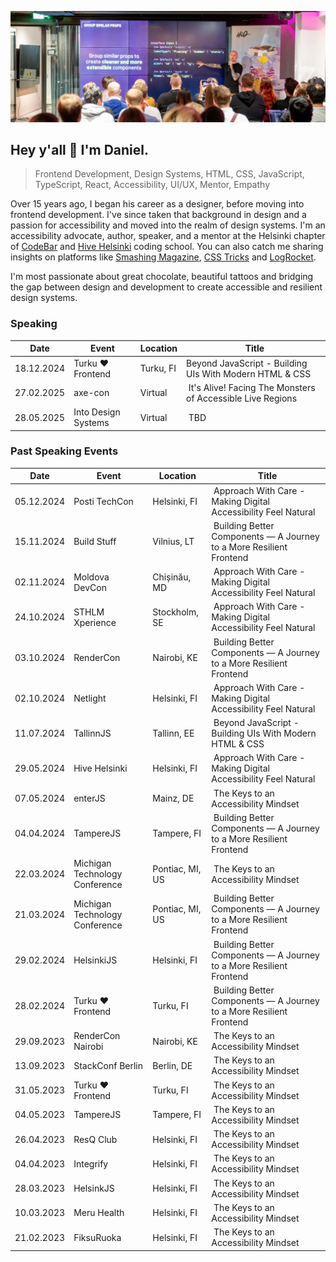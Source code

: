 ![Daniel Yuschick speaking at HelsinkiJS about building components in React and TypeScript.](./daniel-yuschick-helsinki-js.webp)

## Hey y'all 🤘 I'm Daniel.

> Frontend Development, Design Systems, HTML, CSS, JavaScript, TypeScript, React, Accessibility, UI/UX, Mentor, Empathy

Over 15 years ago, I began his career as a designer, before moving into frontend development. I've since taken that background in design and a passion for accessibility and moved into the realm of design systems. I'm an accessibility advocate, author, speaker, and a mentor at the Helsinki chapter of [CodeBar](https://codebar.io/) and [Hive Helsinki](https://www.hive.fi/en) coding school. You can also catch me sharing insights on platforms like [Smashing Magazine](https://www.smashingmagazine.com/author/daniel-yuschick/), [CSS Tricks](https://css-tricks.com/author/danyuschick/) and [LogRocket](https://blog.logrocket.com/author/danielyuschick/).

I'm most passionate about great chocolate, beautiful tattoos and bridging the gap between design and development to create accessible and resilient design systems.

### Speaking

| Date       | Event             | Location      |  Title                                                               |
| ---------- | ----------------- | ------------- | -------------------------------------------------------------------- |
| 18.12.2024 | Turku ❤️ Frontend | Turku, FI     | Beyond JavaScript - Building UIs With Modern HTML & CSS    |
| 27.02.2025 | axe-con     | Virtual  |  It's Alive! Facing The Monsters of Accessible Live Regions                                              |
| 28.05.2025 | Into Design Systems    | Virtual  |  TBD      |

### Past Speaking Events

| Date       | Event                          | Location        |  Title                                                               |
| ---------- | ------------------------------ | --------------- | -------------------------------------------------------------------- |
| 05.12.2024 | Posti TechCon    | Helsinki, FI  |  Approach With Care - Making Digital Accessibility Feel Natural      |
| 15.11.2024 | Build Stuff       | Vilnius, LT   |  Building Better Components — A Journey to a More Resilient Frontend |
| 02.11.2024 | Moldova DevCon    | Chișinău, MD  |  Approach With Care - Making Digital Accessibility Feel Natural      |
| 24.10.2024 | STHLM Xperience   | Stockholm, SE |  Approach With Care - Making Digital Accessibility Feel Natural      |
| 03.10.2024 | RenderCon                      | Nairobi, KE     |  Building Better Components — A Journey to a More Resilient Frontend |
| 02.10.2024 | Netlight                       | Helsinki, FI    |  Approach With Care - Making Digital Accessibility Feel Natural      |
| 11.07.2024 | TallinnJS                      | Tallinn, EE     |  Beyond JavaScript - Building UIs With Modern HTML & CSS     |
| 29.05.2024 | Hive Helsinki                  | Helsinki, FI    |  Approach With Care - Making Digital Accessibility Feel Natural      |
| 07.05.2024 | enterJS                        | Mainz, DE       |  The Keys to an Accessibility Mindset                                |
| 04.04.2024 | TampereJS                      | Tampere, FI     |  Building Better Components — A Journey to a More Resilient Frontend |
| 22.03.2024 | Michigan Technology Conference | Pontiac, MI, US |  The Keys to an Accessibility Mindset                                |
| 21.03.2024 | Michigan Technology Conference | Pontiac, MI, US |  Building Better Components — A Journey to a More Resilient Frontend |
| 29.02.2024 | HelsinkiJS                     | Helsinki, FI    |  Building Better Components — A Journey to a More Resilient Frontend |
| 28.02.2024 | Turku ❤️ Frontend              | Turku, FI       |  Building Better Components — A Journey to a More Resilient Frontend |
| 29.09.2023 | RenderCon Nairobi              | Nairobi, KE     |  The Keys to an Accessibility Mindset                                |
| 13.09.2023 | StackConf Berlin               | Berlin, DE      |  The Keys to an Accessibility Mindset                                |
| 31.05.2023 | Turku ❤️ Frontend              | Turku, FI       |  The Keys to an Accessibility Mindset                                |
| 04.05.2023 | TampereJS                      | Tampere, FI     |  The Keys to an Accessibility Mindset                                |
| 26.04.2023 | ResQ Club                      | Helsinki, FI    |  The Keys to an Accessibility Mindset                                |
| 04.04.2023 | Integrify                      | Helsinki, FI    |  The Keys to an Accessibility Mindset                                |
| 28.03.2023 | HelsinkJS                      | Helsinki, FI    |  The Keys to an Accessibility Mindset                                |
| 10.03.2023 | Meru Health                    | Helsinki, FI    |  The Keys to an Accessibility Mindset                                |
| 21.02.2023 | FiksuRuoka                     | Helsinki, FI    |  The Keys to an Accessibility Mindset                                |
